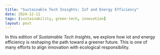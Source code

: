 ```yaml
---
title: "Sustainable Tech Insights: IoT and Energy Efficiency"
date: 2024-12-11
tags: [sustainability, green-tech, innovation]
layout: post
---
```


In this edition of *Sustainable Tech Insights*, we explore how iot and energy efficiency is reshaping the path toward a greener future. This is one of many efforts to align innovation with ecological responsibility.
